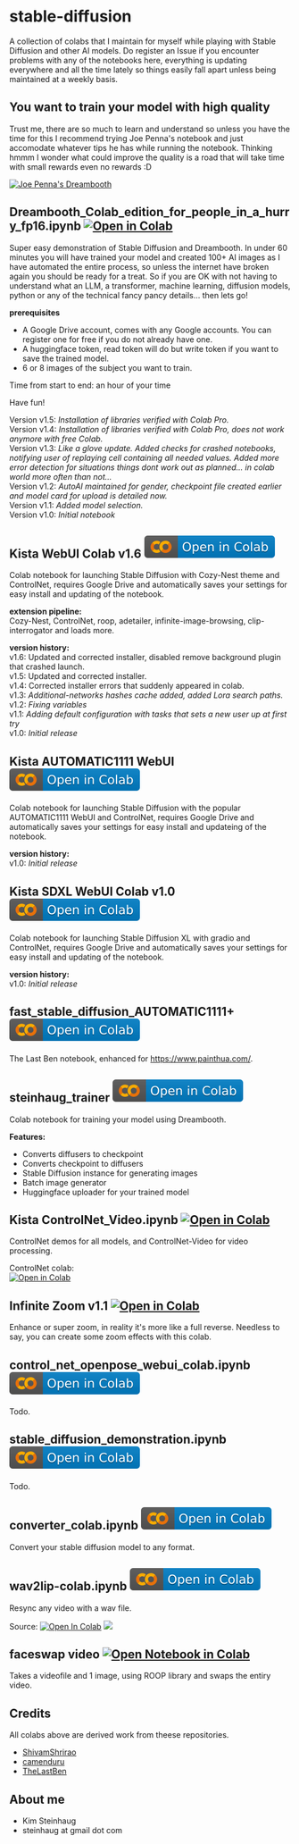 # stable-diffusion

A collection of colabs that I maintain for myself while playing with Stable Diffusion and other AI models. Do register an Issue if you encounter problems with any of the notebooks here, everything is updating everywhere and all the time lately so things easily fall apart unless being maintained at a weekly basis.

## You want to train your model with high quality

Trust me, there are so much to learn and understand so unless you have the time for this I recommend trying Joe Penna's notebook and just accomodate whatever tips he has while running the notebook. Thinking hmmm I wonder what could improve the quality is a road that will take time with small rewards even no rewards :D 

<a href="https://colab.research.google.com/github/JoePenna/Dreambooth-Stable-Diffusion/blob/main/dreambooth_colab_joepenna.ipynb"><img src="https://img.shields.io/badge/-Joe_pennas_Dreambooth-001660?logo=google" alt="Joe Penna's Dreambooth"></a>

## Dreambooth_Colab_edition_for_people_in_a_hurry_fp16.ipynb <a href="https://colab.research.google.com/github/steinhaug/stable-diffusion/blob/main/Dreambooth_Colab_edition_for_people_in_a_hurry_fp16.ipynb" target="_blank"><img alt="Open in Colab" src="https://img.shields.io/badge/-COLAB_v1.5-000000?logo=github"></a>

Super easy demonstration of Stable Diffusion and Dreambooth. In under 60 minutes you will have trained your model and created 100+ AI images as I have automated the entire process, so unless the internet have broken again you should be ready for a treat. So if you are OK with not having to understand what an LLM, a transformer, machine learning, diffusion models, python or any of the technical fancy pancy details... then lets go! 

**prerequisites**

- A Google Drive account, comes with any Google accounts. You can register one for free if you do not already have one.
- A huggingface token, read token will do but write token if you want to save the trained model.
- 6 or 8 images of the subject you want to train.

Time from start to end: an hour of your time

Have fun!

Version v1.5: _Installation of libraries verified with Colab Pro._  
Version v1.4: _Installation of libraries verified with Colab Pro, does not work anymore with free Colab._  
Version v1.3: _Like a glove update. Added checks for crashed notebooks, notifying user of replaying cell containing all needed values. Added more error detection for situations things dont work out as planned... in colab world more often than not..._  
Version v1.2: _AutoAI maintained for gender, checkpoint file created earlier and model card for upload is detailed now._  
Version v1.1: _Added model selection._  
Version v1.0: _Initial notebook_  

## Kista WebUI Colab v1.6 <a href="https://colab.research.google.com/github/steinhaug/stable-diffusion/blob/main/KISTA_WebUI_Colab.ipynb?v1.6" target="_blank"><img alt="Open in Colab" src="https://raw.githubusercontent.com/steinhaug/stable-diffusion/main/assets/badges/colab-badge.svg"></a>

Colab notebook for launching Stable Diffusion with Cozy-Nest theme and ControlNet, requires Google Drive and automatically saves your settings for easy install and updating of the notebook.

**extension pipeline:**  
Cozy-Nest, ControlNet, roop, adetailer, infinite-image-browsing, clip-interrogator and loads more.

**version history:**  
v1.6: Updated and corrected installer, disabled remove background plugin that crashed launch.  
v1.5: Updated and corrected installer.  
v1.4: Corrected installer errors that suddenly appeared in colab.  
v1.3: _Additional-networks hashes cache added, added Lora search paths._  
v1.2: _Fixing variables_  
v1.1: _Adding default configuration with tasks that sets a new user up at first try_  
v1.0: _Initial release_  

## Kista AUTOMATIC1111 WebUI <a href="https://colab.research.google.com/github/steinhaug/stable-diffusion/blob/main/KISTA_Automatic1111_Colab.ipynb" target="_blank"><img alt="Open in Colab" src="https://raw.githubusercontent.com/steinhaug/stable-diffusion/main/assets/badges/colab-badge.svg"></a>

Colab notebook for launching Stable Diffusion with the popular AUTOMATIC1111 WebUI and ControlNet, requires Google Drive and automatically saves your settings
for easy install and updateing of the notebook.

**version history:**  
v1.0: _Initial release_  

## Kista SDXL WebUI Colab v1.0 <a href="https://colab.research.google.com/github/steinhaug/stable-diffusion/blob/main/KISTA_SDXL_WebUI_Colab.ipynb?v1.0" target="_blank"><img alt="Open in Colab" src="https://raw.githubusercontent.com/steinhaug/stable-diffusion/main/assets/badges/colab-badge.svg"></a>

Colab notebook for launching Stable Diffusion XL with gradio and ControlNet, requires Google Drive and automatically saves your settings for easy install and updating of the notebook.

**version history:**  
v1.0: _Initial release_  

## fast_stable_diffusion_AUTOMATIC1111+ <a href="https://colab.research.google.com/github/steinhaug/stable-diffusion/blob/main/fast_stable_diffusion_AUTOMATIC1111%2B.ipynb" target="_blank"><img alt="Open in Colab" src="https://raw.githubusercontent.com/steinhaug/stable-diffusion/main/assets/badges/colab-badge.svg"></a>

The Last Ben notebook, enhanced for https://www.painthua.com/.

## steinhaug_trainer <a href="https://colab.research.google.com/github/steinhaug/stable-diffusion/blob/main/steinhaug_trainer.ipynb" target="_blank"><img alt="Open in Colab" src="https://raw.githubusercontent.com/steinhaug/stable-diffusion/main/assets/badges/colab-badge.svg"></a>

Colab notebook for training your model using Dreambooth.

**Features:**
* Converts diffusers to checkpoint
* Converts checkpoint to diffusers
* Stable Diffusion instance for generating images
* Batch image generator
* Huggingface uploader for your trained model

## Kista ControlNet_Video.ipynb <a href="https://colab.research.google.com/github/steinhaug/stable-diffusion/blob/main/ControlNet_Video.ipynb" target="_blank"><img alt="Open in Colab" src="https://img.shields.io/badge/steinhaug-Open%20in%20Colab-blue?logo=google-colab"></a>

ControlNet demos for all models, and ControlNet-Video for video processing.

ControlNet colab:<br>
[![Open in Colab](https://img.shields.io/badge/diffusers-Open%20in%20Colab-blue?logo=google-colab)](https://colab.research.google.com/github/huggingface/notebooks/blob/main/diffusers/controlnet.ipynb)
 
## Infinite Zoom v1.1 [![Open in Colab](https://img.shields.io/badge/steinhaug-Open%20in%20Colab-blue?logo=google-colab)](https://colab.research.google.com/github/steinhaug/stable-diffusion/blob/main/smooth_infinite_zoom.ipynb)

Enhance or super zoom, in reality it's more like a full reverse. Needless to say, you can create some zoom effects with this colab.

## control_net_openpose_webui_colab.ipynb <a href="https://colab.research.google.com/github/steinhaug/stable-diffusion/blob/main/control_net_openpose_webui_colab.ipynb" target="_blank"><img alt="Open in Colab" src="https://raw.githubusercontent.com/steinhaug/stable-diffusion/main/assets/badges/colab-badge.svg"></a>

Todo.

## stable_diffusion_demonstration.ipynb <a href="https://colab.research.google.com/github/steinhaug/stable-diffusion/blob/main/stable_diffusion_demonstration.ipynb" target="_blank"><img alt="Open in Colab" src="https://raw.githubusercontent.com/steinhaug/stable-diffusion/main/assets/badges/colab-badge.svg"></a>

Todo.

## converter_colab.ipynb <a href="https://colab.research.google.com/github/steinhaug/stable-diffusion/blob/main/tool/converter_colab.ipynb" target="_blank"><img alt="Open in Colab" src="https://raw.githubusercontent.com/steinhaug/stable-diffusion/main/assets/badges/colab-badge.svg"></a>

Convert your stable diffusion model to any format.

## wav2lip-colab.ipynb <a href="https://colab.research.google.com/github/steinhaug/stable-diffusion/blob/main/tool/wav2lip-colab.ipynb" target="_blank"><img alt="Open in Colab" src="https://raw.githubusercontent.com/steinhaug/stable-diffusion/main/assets/badges/colab-badge.svg"></a>

Resync any video with a wav file. 

Source: <a href="https://colab.research.google.com/github/camenduru/wav2lip-colab/blob/main/wav2lip-colab.ipynb" target="_parent"><img src="https://img.shields.io/badge/camenduru-Open%20in%20Colab-blue?logo=google-colab" alt="Open In Colab"/></a> <a href="https://github.com/camenduru/wav2lip-colab/" target="_parent"><img src="https://img.shields.io/badge/camenduru-Open%20in%20Colab-blue?logo=github"></a>


## faceswap video <a href="https://colab.research.google.com/github/steinhaug/stable-diffusion/blob/main/faceswap/Video_Face_Swapper__For_people_in_a_hurry.ipynb?1" target="_blank"><img alt="Open Notebook in Colab" src="https://img.shields.io/badge/Video%20Face%20Swapper%20--%20for%20people%20in%20a%20hurry-Notebook-blue?logo=googlecolab"></a>

Takes a videofile and 1 image, using ROOP library and swaps the entiry video.

## Credits

All colabs above are derived work from theese repositories.

* [ShivamShrirao](https://github.com/ShivamShrirao/)
* [camenduru](https://github.com/camenduru/)
* [TheLastBen](https://github.com/TheLastBen)

## About me

- Kim Steinhaug
- steinhaug at gmail dot com
